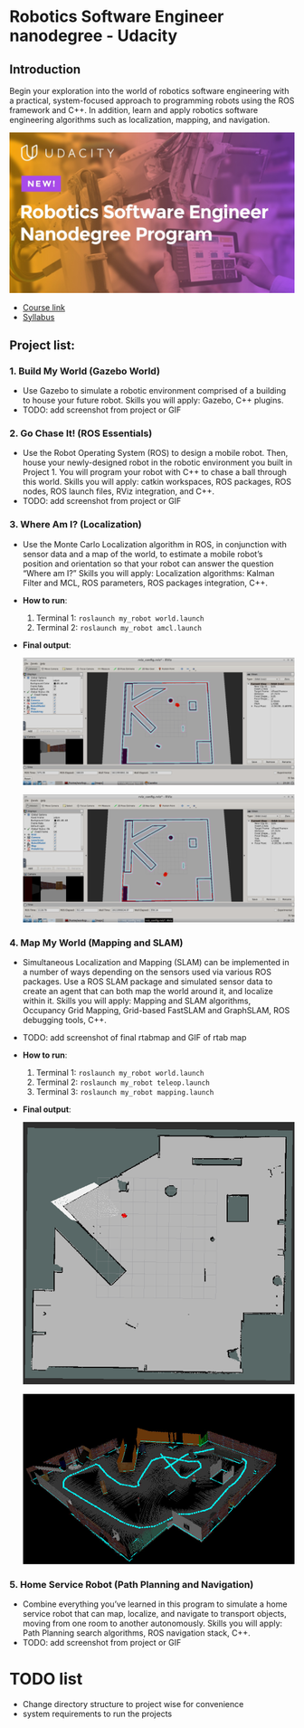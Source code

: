 # Robotics Software Engineer nanodegree - Udacity

## Introduction

  Begin your exploration into the world of robotics software engineering with a practical, system-focused approach to programming robots using the ROS framework and C++. In addition, learn and apply robotics software engineering algorithms such as localization, mapping, and navigation.
  
  ![image](https://github.com/kvnptl/robo_nd/blob/master/udacity_robo-nd.jpg)

  - [Course link](https://www.udacity.com/course/robotics-software-engineer--nd209)
  - [Syllabus](https://d20vrrgs8k4bvw.cloudfront.net/documents/en-US/nd209_Robo_syllabus_v2.pdf)

## Project list:
###  1. **Build My World** (Gazebo World)
   - Use Gazebo to simulate a robotic environment comprised of a building to house your future robot. Skills you will apply: Gazebo, C++ plugins.
   - TODO: add screenshot from project or GIF
###  2. **Go Chase It!** (ROS Essentials)
   - Use the Robot Operating System (ROS) to design a mobile robot. Then, house your newly-designed robot in the robotic environment you built in Project 1. You will program your robot with C++ to chase a ball through this world. Skills you will apply: catkin workspaces, ROS packages, ROS nodes, ROS launch files, RViz integration, and C++.
   - TODO: add screenshot from project or GIF
###  3. **Where Am I?** (Localization)
   - Use the Monte Carlo Localization algorithm in ROS, in conjunction with sensor data and a map of the world, to estimate a mobile robot’s position and orientation so that your robot can answer the question “Where am I?” Skills you will apply: Localization algorithms: Kalman Filter and MCL, ROS parameters, ROS packages integration, C++.
   
   - **How to run**:
      1. Terminal 1: `roslaunch my_robot world.launch`
      2. Terminal 2: `roslaunch my_robot amcl.launch`
    
   - **Final output**:
   
      ![image1](https://github.com/kvnptl/robo_nd/blob/master/project4_where_am_I_screenshots/1.png)

      ![image2](https://github.com/kvnptl/robo_nd/blob/master/project4_where_am_I_screenshots/2.png)


###  4. **Map My World** (Mapping and SLAM)
   - Simultaneous Localization and Mapping (SLAM) can be implemented in a number of ways depending on the sensors used via various ROS packages. Use a ROS SLAM package and simulated sensor data to create an agent that can both map the world around it, and localize within it. Skills you will apply: Mapping and SLAM algorithms, Occupancy Grid Mapping, Grid-based FastSLAM and GraphSLAM, ROS debugging tools, C++.
   - TODO: add screenshot of final rtabmap and GIF of rtab map

   - **How to run**:
      1. Terminal 1: `roslaunch my_robot world.launch`
      2. Terminal 2: `roslaunch my_robot teleop.launch`
      3. Terminal 3: `roslaunch my_robot mapping.launch`
    
   - **Final output**:
   
      ![image1](https://github.com/kvnptl/robo_nd/blob/master/project5_map_my_world/2D%20map%202.png)

      ![image2](https://github.com/kvnptl/robo_nd/blob/master/project5_map_my_world/3D%20map%202.png)


###  5. **Home Service Robot** (Path Planning and Navigation)
   - Combine everything you’ve learned in this program to simulate a home service robot that can map, localize, and navigate to transport objects, moving from one room to another autonomously. Skills you will apply: Path Planning search algorithms, ROS navigation stack, C++.
   - TODO: add screenshot from project or GIF


# TODO list
  - Change directory structure to project wise for convenience
  - system requirements to run the projects
